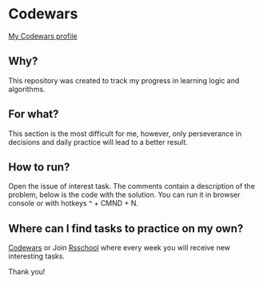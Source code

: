 # Сodewars

[My Codewars profile](https://www.codewars.com/users/rsschool_4662c637f73a0285)

## Why?
This repository was created to track my progress in learning logic and algorithms.

## For what?
This section is the most difficult for me, however, only perseverance in decisions and daily practice will lead to a better result.

## How to run?
Open the issue of interest task. The comments contain a description of the problem, below is the code with the solution.
You can run it in browser console or with hotkeys ^ + CMND + N.

## Where can I find tasks to practice on my own? 
[Codewars](https://www.codewars.com/users/rsschool_4662c637f73a0285)
or
Join [Rsschool](https://rs.school/) where every week you will receive new interesting tasks.

Thank you!
